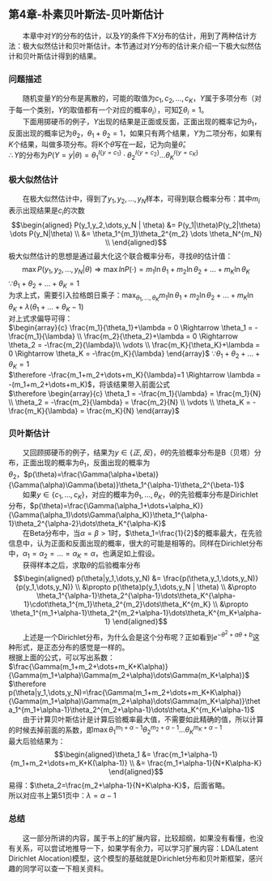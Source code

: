 ﻿## 第4章-朴素贝叶斯法-贝叶斯估计

&emsp;&emsp;本章中对$Y$的分布的估计，以及$Y$的条件下$X$分布的估计，用到了两种估计方法：极大似然估计和贝叶斯估计。本节通过对$Y$分布的估计来介绍一下极大似然估计和贝叶斯估计得到的结果。  

### 问题描述
&emsp;&emsp;随机变量$Y$的分布是离散的，可能的取值为$c_1,c_2,\dots,c_K$，$Y$属于多项分布（对于每一个类别，$Y$的取值都有一个对应的概率$\theta_i$），可知$\sum \theta_i=1$。  
&emsp;&emsp;下面用掷硬币的例子，$Y$出现的结果是正面或反面，正面出现的概率记为$\theta_1$，反面出现的概率记为$\theta_2$，$\theta_1+\theta_2=1$，如果只有两个结果，$Y$为二项分布，如果有$K$个结果，叫做多项分布。将K个$\theta$写在一起，记为向量$\hat{\theta}$。  
$\therefore Y$的分布为$P(Y=y|\theta)=\theta_1^{I\{y=c_1\}} \cdot \theta_2^{I\{y=c_2\}} \dots \theta_K^{I\{y=c_K\}}$  

### 极大似然估计
&emsp;&emsp;在极大似然估计中，得到了$y_1,y_2,\dots,y_N$样本，可得到联合概率分布：其中$m_i$表示出现结果是$c_i$的次数
$$\begin{aligned} 
P(y_1,y_2,\dots,y_N | \theta) 
&= P(y_1|\theta)P(y_2|\theta) \dots P(y_N|\theta) \\
&= \theta_1^{m_1}\theta_2^{m_2} \dots \theta_N^{m_N} \\
\end{aligned}$$
极大似然估计的思想是通过最大化这个联合概率分布，寻找$\theta$的估计值：
$$\max P(y_1,y_2,\dots,y_N | \theta) \Rightarrow \max lnP(\cdot) = m_1 \ln \theta_1 + m_2 \ln \theta_2 + \dots + m_K \ln \theta_K$$
$\because \theta_1+\theta_2+\dots+\theta_K=1$  
为求上式，需要引入拉格朗日乘子：$\displaystyle \max_{\theta_1,\dots,\theta_K} m_1 \ln \theta_1 + m_2 \ln \theta_2 + \dots + m_K \ln \theta_K + \lambda(\theta_1+\dots+\theta_K-1)$  
对上式求偏导可得：  
$\begin{array}{c} 
\frac{m_1}{\theta_1}+\lambda = 0 \Rightarrow \theta_1 = -\frac{m_1}{\lambda} \\
\frac{m_2}{\theta_2}+\lambda = 0 \Rightarrow \theta_2 = -\frac{m_2}{\lambda}\\
\vdots \\
\frac{m_K}{\theta_K}+\lambda = 0 \Rightarrow \theta_K = -\frac{m_K}{\lambda}
\end{array}$
$\because \theta_1+\theta_2+\dots+\theta_K=1$  
$\therefore -\frac{m_1+m_2+\dots+m_K}{\lambda}=1 \Rightarrow \lambda = -(m_1+m_2+\dots+m_K)$，将该结果带入前面公式  
$\therefore \begin{array}{c} 
\theta_1 = -\frac{m_1}{\lambda} = \frac{m_1}{N} \\
\theta_2 = -\frac{m_2}{\lambda} = \frac{m_2}{N} \\
\vdots \\
\theta_K = -\frac{m_K}{\lambda} = \frac{m_K}{N}
\end{array}$  

### 贝叶斯估计  
&emsp;&emsp;又回顾掷硬币的例子，结果为$y \in \{正,反\}$，$\theta$的先验概率分布是B（贝塔）分布，正面出现的概率为$\theta_1$，反面出现的概率为$\theta_2$，$p(\theta)=\frac{\Gamma(\alpha+\beta)}{\Gamma(\alpha)\Gamma(\beta)}\theta_1^{\alpha-1}\theta_2^{\beta-1}$  
&emsp;&emsp;如果$y \in \{c_1,\dots,c_K\}$，对应的概率为$\theta_1,\dots,\theta_K$，$\theta$的先验概率分布是Dirichlet分布，$p(\theta)=\frac{\Gamma(\alpha_1+\dots+\alpha_K)}{\Gamma(\alpha_1)\dots\Gamma(\alpha_K)}\theta_1^{\alpha-1}\theta_2^{\alpha-2}\dots\theta_K^{\alpha-K}$  
&emsp;&emsp;在Beta分布中，当$\alpha=\beta>1$时，$\theta_1=\frac{1}{2}$的概率最大，在先验信息中，认为正面和反面出现的概率，很大的可能是相等的。同样在Dirichlet分布中，$\alpha_1=\alpha_2=\dots=\alpha_K=\alpha$，也满足如上假设。  
&emsp;&emsp;获得样本之后，求取$\theta$的后验概率分布  
$$\begin{aligned} p(\theta|y_1,\dots,y_N)
&= \frac{p(\theta,y_1,\dots,y_N)}{p(y_1,\dots,y_N)} \\
&\propto p(\theta)p(y_1,\dots,y_N | \theta) \\
&\propto \theta_1^{\alpha-1}\theta_2^{\alpha-1}\dots\theta_K^{\alpha-1}\cdot\theta_1^{m_1}\theta_2^{m_2}\dots\theta_K^{m_K} \\
&\propto \theta_1^{m_1+\alpha-1}\theta_2^{m_2+\alpha-1}\dots\theta_K^{m_K+\alpha-1}
\end{aligned}$$
&emsp;&emsp;上述是一个Dirichlet分布，为什么会是这个分布呢？正如看到$e^{-\theta^2+a\theta+b}$这种形式，是正态分布的感觉是一样的。  
根据上面的公式，可以写出系数：
$\frac{\Gamma(m_1+m_2+\dots+m_K+K\alpha)}{\Gamma(m_1+\alpha)\Gamma(m_2+\alpha)\dots\Gamma(m_K+\alpha)}$  
$\therefore p(\theta|y_1,\dots,y_N)=\frac{\Gamma(m_1+m_2+\dots+m_K+K\alpha)}{\Gamma(m_1+\alpha)\Gamma(m_2+\alpha)\dots\Gamma(m_K+\alpha)}\theta_1^{m_1+\alpha-1}\theta_2^{m_2+\alpha-1}\dots\theta_K^{m_K+\alpha-1}$  
&emsp;&emsp;由于计算贝叶斯估计是计算后验概率最大值，不需要如此精确的值，所以计算的时候去掉前面的系数，即$\max \theta_1^{m_1+\alpha-1}\theta_2^{m_2+\alpha-1}\dots\theta_K^{m_K+\alpha-1}$  
最大后验结果为：  
$$\begin{aligned}\theta_1 
&= \frac{m_1+\alpha-1}{m_1+m_2+\dots+m_K+K(\alpha-1)} \\
&= \frac{m_1+\alpha-1}{N+K\alpha-K}
\end{aligned}$$
易得：$\theta_2=\frac{m_2+\alpha-1}{N+K\alpha-K}$，后面省略。  
所以对应书上第51页中：$\lambda=\alpha-1$  

### 总结
&emsp;&emsp;这一部分所讲的内容，属于书上的扩展内容，比较超纲，如果没有看懂，也没有关系，可以尝试地推导一下，如果学有余力，可以学习扩展内容：LDA(Latent Dirichlet Alocation)模型，这个模型的基础就是Dirichlet分布和贝叶斯框架，感兴趣的同学可以查一下相关资料。